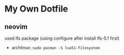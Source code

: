 # My Own Dotfile

## neovim
used lfs package (using configure after install lfs-5.1 first)
- archlinux: `sudo pacman -S lua51-filesystem`
